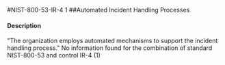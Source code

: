 #NIST-800-53-IR-4 1
##Automated Incident Handling Processes
#### Description
"The organization employs automated mechanisms to support the incident handling process."
No information found for the combination of standard NIST-800-53 and control IR-4 (1)
